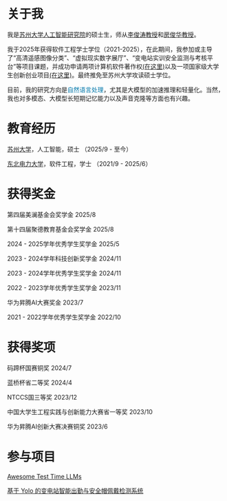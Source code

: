 # 关于我

我是[苏州大学人工智能研究院](https://iai.suda.edu.cn/)的硕士生，师从[李俊涛教授](https://lijuntaopku.github.io/)和[房俊华教授](https://web.suda.edu.cn/jhfang/)。

我于2025年获得软件工程学士学位（2021-2025），在此期间，我参加或主导了“高清遥感图像分类”、“虚拟现实数字展厅”、“变电站实训安全监测与考核平台”等项目课题，并成功申请两项计算机软件著作权[(在这里)](https://register.ccopyright.com.cn/publicInquiry.html?type=softList&registerNumber=2024SR1003771&keyWord=%E6%9E%97%E6%99%BA%E6%95%8F&publicityType=ALL&registerDateType=ALL)以及一项国家级大学生创新创业项目[(在这里)](http://gjcxcy.bjtu.edu.cn/NewLXItemListForStudentDetail.aspx?ItemNo=1331767&year=2024&type=student&IsLXItem=0)。最终推免至苏州大学攻读硕士学位。

目前，我的研究方向是<font color=#0077AA>自然语言处理</font>，尤其是大模型的加速推理和轻量化。当然，我也对多模态、大模型长短期记忆能力以及声音克隆等方面也有兴趣。


# 教育经历

[苏州大学](https://www.suda.edu.cn/)，人工智能，硕士 （2025/9 - 至今）

[东北电力大学](https://www.neepu.edu.cn/)，软件工程，学士 （2021/9 - 2025/6）

# 获得奖金

第四届美澜基金会奖学金 2025/8

第十四届聚德教育基金会奖学金 2025/8

2024 - 2025学年优秀学生奖学金 2025/5

2023 - 2024学年科技创新奖学金 2024/11

2023 - 2024学年优秀学生奖学金 2024/11

2022 - 2023学年优秀学生奖学金 2023/11

华为昇腾AI大赛奖金 2023/7

2021 - 2022学年优秀学生奖学金 2022/10

# 获得奖项

码蹄杯国赛铜奖 2024/7

蓝桥杯省二等奖 2024/4

NTCCS国三等奖 2023/12

中国大学生工程实践与创新能力大赛省一等奖 2023/10

华为昇腾AI创新大赛决赛铜奖 2023/6

# 参与项目

[Awesome Test Time LLMs](https://github.com/Dereck0602/Awesome_Test_Time_LLMs)

[基于 Yolo 的变电站智能出勤与安全帽佩戴检测系统](http://gjcxcy.bjtu.edu.cn/NewLXItemListForStudentDetail.aspx?ItemNo=1331767&year=2024&type=student&IsLXItem=0)


